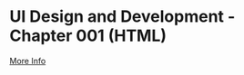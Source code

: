 # UI Design and Development - Chapter 001 (HTML)
[More Info](https://github.com/metacube-manthan-rajoria/Assignments/tree/main/003%20-%20UI%20Design%20%26%20Development/Chapter%20001%20-%20HTML)
